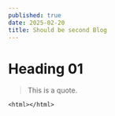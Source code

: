 ```yaml
---
published: true
date: 2025-02-20
title: Should be second Blog
---
```

# Heading 01

> This is a quote.

```
<html></html>
```